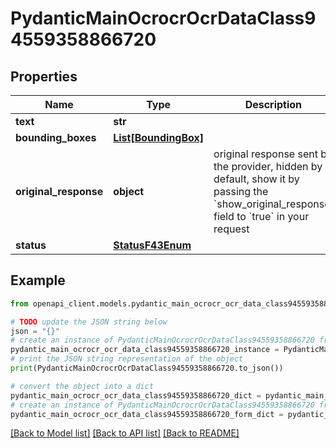 # PydanticMainOcrocrOcrDataClass94559358866720


## Properties

Name | Type | Description | Notes
------------ | ------------- | ------------- | -------------
**text** | **str** |  | 
**bounding_boxes** | [**List[BoundingBox]**](BoundingBox.md) |  | [optional] 
**original_response** | **object** | original response sent by the provider, hidden by default, show it by passing the &#x60;show_original_response&#x60; field to &#x60;true&#x60; in your request | [optional] 
**status** | [**StatusF43Enum**](StatusF43Enum.md) |  | 

## Example

```python
from openapi_client.models.pydantic_main_ocrocr_ocr_data_class94559358866720 import PydanticMainOcrocrOcrDataClass94559358866720

# TODO update the JSON string below
json = "{}"
# create an instance of PydanticMainOcrocrOcrDataClass94559358866720 from a JSON string
pydantic_main_ocrocr_ocr_data_class94559358866720_instance = PydanticMainOcrocrOcrDataClass94559358866720.from_json(json)
# print the JSON string representation of the object
print(PydanticMainOcrocrOcrDataClass94559358866720.to_json())

# convert the object into a dict
pydantic_main_ocrocr_ocr_data_class94559358866720_dict = pydantic_main_ocrocr_ocr_data_class94559358866720_instance.to_dict()
# create an instance of PydanticMainOcrocrOcrDataClass94559358866720 from a dict
pydantic_main_ocrocr_ocr_data_class94559358866720_form_dict = pydantic_main_ocrocr_ocr_data_class94559358866720.from_dict(pydantic_main_ocrocr_ocr_data_class94559358866720_dict)
```
[[Back to Model list]](../README.md#documentation-for-models) [[Back to API list]](../README.md#documentation-for-api-endpoints) [[Back to README]](../README.md)



